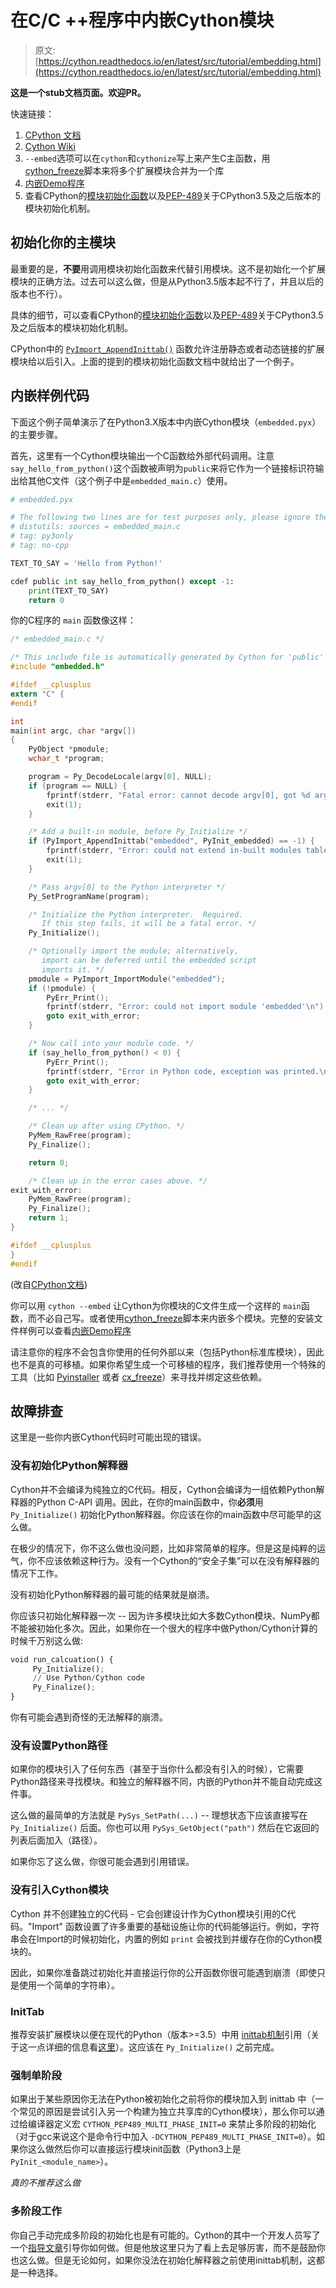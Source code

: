 # 在C/C ++程序中内嵌Cython模块

> 原文: [https://cython.readthedocs.io/en/latest/src/tutorial/embedding.html](https://cython.readthedocs.io/en/latest/src/tutorial/embedding.html)

**这是一个stub文档页面。欢迎PR。**

快速链接：

1. [CPython 文档](https://docs.python.org/3/extending/embedding.html)
2. [Cython Wiki](https://github.com/cython/cython/wiki/EmbeddingCython)
3. `--embed`选项可以在`cython`和`cythonize`写上来产生C主函数，用[cython_freeze](https://github.com/cython/cython/blob/master/bin/cython_freeze)脚本来将多个扩展模块合并为一个库
4. [内嵌Demo程序](https://github.com/cython/cython/tree/master/Demos/embed)
5. 查看CPython的[模块初始化函数](https://docs.python.org/3/extending/extending.html#the-module-s-method-table-and-initialization-function)以及[PEP-489](https://www.python.org/dev/peps/pep-0489/)关于CPython3.5及之后版本的模块初始化机制。

## 初始化你的主模块

最重要的是，**不要**用调用模块初始化函数来代替引用模块。这不是初始化一个扩展模块的正确方法。过去可以这么做，但是从Python3.5版本起不行了，并且以后的版本也不行）。

具体的细节，可以查看CPython的[模块初始化函数](https://docs.python.org/3/extending/extending.html#the-module-s-method-table-and-initialization-function)以及[PEP-489](https://www.python.org/dev/peps/pep-0489/)关于CPython3.5及之后版本的模块初始化机制。

CPython中的 [`PyImport_AppendInittab()`](https://docs.python.org/3/c-api/import.html#c.PyImport_AppendInittab) 函数允许注册静态或者动态链接的扩展模块给以后引入。上面的提到的模块初始化函数文档中就给出了一个例子。

## 内嵌样例代码

下面这个例子简单演示了在Python3.X版本中内嵌Cython模块（`embedded.pyx`）的主要步骤。

首先，这里有一个Cython模块输出一个C函数给外部代码调用。注意`say_hello_from_python()`这个函数被声明为`public`来将它作为一个链接标识符输出给其他C文件（这个例子中是`embedded_main.c`）使用。

```python
# embedded.pyx

# The following two lines are for test purposes only, please ignore them.
# distutils: sources = embedded_main.c
# tag: py3only
# tag: no-cpp

TEXT_TO_SAY = 'Hello from Python!'

cdef public int say_hello_from_python() except -1:
    print(TEXT_TO_SAY)
    return 0
```

你的C程序的 `main` 函数像这样：

```c
/* embedded_main.c */

/* This include file is automatically generated by Cython for 'public' functions. */
#include "embedded.h"

#ifdef __cplusplus
extern "C" {
#endif

int
main(int argc, char *argv[])
{
    PyObject *pmodule;
    wchar_t *program;

    program = Py_DecodeLocale(argv[0], NULL);
    if (program == NULL) {
        fprintf(stderr, "Fatal error: cannot decode argv[0], got %d arguments\n", argc);
        exit(1);
    }

    /* Add a built-in module, before Py_Initialize */
    if (PyImport_AppendInittab("embedded", PyInit_embedded) == -1) {
        fprintf(stderr, "Error: could not extend in-built modules table\n");
        exit(1);
    }

    /* Pass argv[0] to the Python interpreter */
    Py_SetProgramName(program);

    /* Initialize the Python interpreter.  Required.
       If this step fails, it will be a fatal error. */
    Py_Initialize();

    /* Optionally import the module; alternatively,
       import can be deferred until the embedded script
       imports it. */
    pmodule = PyImport_ImportModule("embedded");
    if (!pmodule) {
        PyErr_Print();
        fprintf(stderr, "Error: could not import module 'embedded'\n");
        goto exit_with_error;
    }

    /* Now call into your module code. */
    if (say_hello_from_python() < 0) {
        PyErr_Print();
        fprintf(stderr, "Error in Python code, exception was printed.\n");
        goto exit_with_error;
    }

    /* ... */

    /* Clean up after using CPython. */
    PyMem_RawFree(program);
    Py_Finalize();

    return 0;

    /* Clean up in the error cases above. */
exit_with_error:
    PyMem_RawFree(program);
    Py_Finalize();
    return 1;
}

#ifdef __cplusplus
}
#endif
```

(改自[CPython文档](https://docs.python.org/3/extending/extending.html#the-module-s-method-table-and-initialization-function))

你可以用 `cython --embed` 让Cython为你模块的C文件生成一个这样的 `main`函数，而不必自己写。或者使用[cython_freeze](https://github.com/cython/cython/blob/master/bin/cython_freeze)脚本来内嵌多个模块。完整的安装文件样例可以查看[内嵌Demo程序](https://github.com/cython/cython/tree/master/Demos/embed)

请注意你的程序不会包含你使用的任何外部以来（包括Python标准库模块），因此也不是真的可移植。如果你希望生成一个可移植的程序，我们推荐使用一个特殊的工具（比如 [Pyinstaller](https://pyinstaller.org/en/stable/) 或者 [cx_freeze](https://cx-freeze.readthedocs.io/en/latest/index.html)）来寻找并绑定这些依赖。

## 故障排查

这里是一些你内嵌Cython代码时可能出现的错误。

### 没有初始化Python解释器

Cython并不会编译为纯独立的C代码。相反，Cython会编译为一组依赖Python解释器的Python C-API 调用。因此，在你的main函数中，你**必须**用 `Py_Initialize()` 初始化Python解释器。你应该在你的main函数中尽可能早的这么做。

在极少的情况下，你不这么做也没问题，比如非常简单的程序。但是这是纯粹的运气，你不应该依赖这种行为。没有一个Cython的“安全子集”可以在没有解释器的情况下工作。

没有初始化Python解释器的最可能的结果就是崩溃。

你应该只初始化解释器一次 -- 因为许多模块比如大多数Cython模块、NumPy都不能被初始化多次。因此，如果你在一个很大的程序中做Python/Cython计算的时候千万别这么做:

```python
void run_calcuation() {
     Py_Initialize();
     // Use Python/Cython code
     Py_Finalize();
}
```

你有可能会遇到奇怪的无法解释的崩溃。

### 没有设置Python路径

如果你的模块引入了任何东西（甚至于当你什么都没有引入的时候），它需要Python路径来寻找模块。和独立的解释器不同，内嵌的Python并不能自动完成这件事。

这么做的最简单的方法就是 `PySys_SetPath(...)` -- 理想状态下应该直接写在 `Py_Initialize()` 后面。你也可以用 `PySys_GetObject("path")` 然后在它返回的列表后面加入（路径）。

如果你忘了这么做，你很可能会遇到引用错误。

### 没有引入Cython模块

Cython 并不创建独立的C代码 - 它会创建设计作为Cython模块引用的C代码。"Import" 函数设置了许多重要的基础设施让你的代码能够运行。例如，字符串会在Import的时候初始化，内置的例如 `print` 会被找到并缓存在你的Cython模块的。

因此，如果你准备跳过初始化并直接运行你的公开函数你很可能遇到崩溃（即使只是使用一个简单的字符串）。

### InitTab

推荐安装扩展模块以便在现代的Python（版本>=3.5）中用 [inittab机制](https://docs.python.org/3/c-api/import.html#c._inittab)引用（关于这一点详细的信息看[这里](docs/28.md#公开声明)）。这应该在 `Py_Initialize()` 之前完成。

### 强制单阶段

如果出于某些原因你无法在Python被初始化之前将你的模块加入到 inittab 中（一个常见的原因是尝试引入另一个构建为独立共享库的Cython模块），那么你可以通过给编译器定义宏 `CYTHON_PEP489_MULTI_PHASE_INIT=0` 来禁止多阶段的初始化（对于gcc来说这个是命令行中加入 `-DCYTHON_PEP489_MULTI_PHASE_INIT=0`）。如果你这么做然后你可以直接运行模块init函数（Python3上是 `PyInit_<module_name>`）。

*真的不推荐这么做*

### 多阶段工作

你自己手动完成多阶段的初始化也是有可能的。Cython的其中一个开发人员写了一个[指导文章](https://cython-guidelines.readthedocs.io/en/latest/troubleshooting/embedding.html#working-with-multi-phase)引导你如何做。但是他放这里只为了看上去足够厉害，而不是鼓励你也这么做。但是无论如何，如果你没法在初始化解释器之前使用inittab机制，这都是一种选择。
